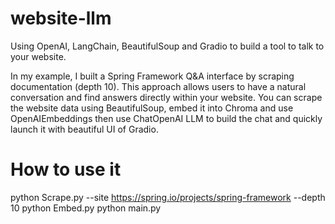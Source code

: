# website-llm
Using OpenAI, LangChain, BeautifulSoup and Gradio to build a tool to talk to your website.

In my example, I built a Spring Framework Q&A interface by scraping documentation (depth 10). This approach allows users to have a natural conversation and find answers directly within your website. You can scrape the website data using BeautifulSoup, embed it into Chroma and use OpenAIEmbeddings then use ChatOpenAI LLM to build the chat and quickly launch it with beautiful UI of Gradio.

# How to use it
python Scrape.py --site https://spring.io/projects/spring-framework --depth 10
python Embed.py
python main.py
